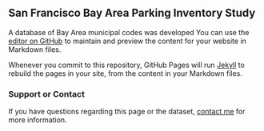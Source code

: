 ## San Francisco Bay Area Parking Inventory Study

A database of Bay Area municipal codes was developed 
You can use the [editor on GitHub](https://github.com/ruilee16/sfba_parking/edit/gh-pages/index.md) to maintain and preview the content for your website in Markdown files.

Whenever you commit to this repository, GitHub Pages will run [Jekyll](https://jekyllrb.com/) to rebuild the pages in your site, from the content in your Markdown files.

### Support or Contact

If you have questions regarding this page or the dataset, [contact me](ruili11@asu.edu) for more information.
